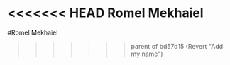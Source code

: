 <<<<<<< HEAD
Romel Mekhaiel
=======
#Romel Mekhaiel
>>>>>>> parent of bd57d15 (Revert "Add my name")
